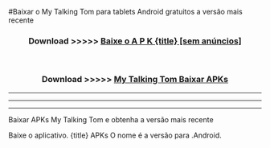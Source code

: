 #Baixar o My Talking Tom   para tablets Android gratuitos a versão mais recente


<div align="center">
<h3>Download >>>>> <a href="https://pt-web.web.app/?pt= {title}">Baixe o A P K {title} [sem anúncios]</a></h3><br>

<h3>Download >>>>> <a href="https://pt-web.web.app/?pt= {title}">My Talking Tom  Baixar APKs</a></h3>
</div>

----------------------------------------------------------

----------------------------------------------------------

----------------------------------------------------------

Baixar APKs My Talking Tom  e obtenha a versão mais recente

Baixe o aplicativo. {title} APKs O nome é a versão para .Android.


